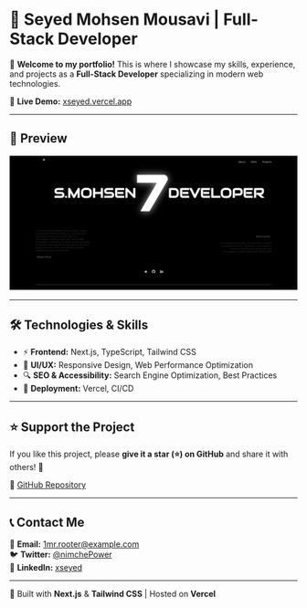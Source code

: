 # 🚀 Seyed Mohsen Mousavi | Full-Stack Developer

🎉 **Welcome to my portfolio!** This is where I showcase my skills, experience, and projects as a **Full-Stack Developer** specializing in modern web technologies.

🔗 **Live Demo:** [xseyed.vercel.app](https://xseyed.vercel.app/)

---

## 📸 Preview
![Portfolio Preview](./public/screenshot.jpeg)

---

## 🛠 Technologies & Skills
- ⚡ **Frontend:**  Next.js, TypeScript, Tailwind CSS
- 🎨 **UI/UX:** Responsive Design, Web Performance Optimization
- 🔍 **SEO & Accessibility:** Search Engine Optimization, Best Practices
- 🚀 **Deployment:** Vercel, CI/CD


---

## ⭐ Support the Project
If you like this project, please **give it a star (⭐) on GitHub** and share it with others! 🚀

🔗 [GitHub Repository](https://github.com/seyed-mohsen-mousavi/ME)

---

## 📞 Contact Me
📧 **Email:** [1mr.rooter@example.com](1mr.rooter3@gmail.com)  
🐦 **Twitter:** [@nimchePower](https://x.com/nimchePower)  
💼 **LinkedIn:** [xseyed](https://www.linkedin.com/in/xseyed)  

---

🚀 Built with **Next.js** & **Tailwind CSS** | Hosted on **Vercel**